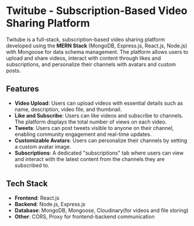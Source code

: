 # Twitube - Subscription-Based Video Sharing Platform

Twitube is a full-stack, subscription-based video sharing platform developed using the **MERN Stack** (MongoDB, Express.js, React.js, Node.js) with Mongoose for data schema management. The platform allows users to upload and share videos, interact with content through likes and subscriptions, and personalize their channels with avatars and custom posts.

## Features
- **Video Upload**: Users can upload videos with essential details such as name, description, video file, and thumbnail.
- **Like and Subscribe**: Users can like videos and subscribe to channels. The platform displays the total number of views on each video.
- **Tweets**: Users can post tweets visible to anyone on their channel, enabling community engagement and real-time updates.
- **Customizable Avatars**: Users can personalize their channels by setting a custom avatar image.
- **Subscriptions**: A dedicated "subscriptions" tab where users can view and interact with the latest content from the channels they are subscribed to.

## Tech Stack
- **Frontend**: React.js
- **Backend**: Node.js, Express.js
- **Database**: MongoDB, Mongoose, Cloudinary(for videos and file storing)
- **Other**: CORS, Proxy for frontend-backend communication
